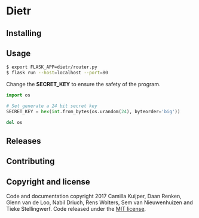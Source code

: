 # Dietr

## Installing

## Usage

```bash
$ export FLASK_APP=dietr/router.py
$ flask run --host=localhost --port=80
```

Change the **SECRET_KEY** to ensure the safety of the program.

```python
import os

# Set generate a 24 bit secret key
SECRET_KEY = hex(int.from_bytes(os.urandom(24), byteorder='big'))

del os
```

## Releases

## Contributing

## Copyright and license

Code and documentation copyright 2017 Camilla Kuijper, Daan Renken, Glenn van de Loo, Nabil Driuch, Rens Wolters, Sem van Nieuwenhuizen and Tieke Stellingwerf. Code released under the [MIT license](LICENSE).
